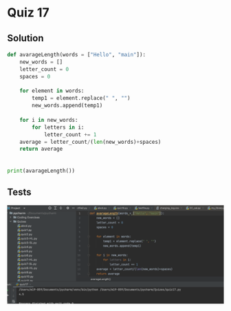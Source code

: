 # Quiz 17
## Solution
```.py
def avarageLength(words = ["Hello", "main"]):
    new_words = []
    letter_count = 0
    spaces = 0

    for element in words:
        temp1 = element.replace(" ", "")
        new_words.append(temp1)

    for i in new_words:
        for letters in i:
            letter_count += 1
    average = letter_count/(len(new_words)+spaces)
    return average


print(avarageLength())
```

## Tests
![](https://github.com/thumulakaru/Unit-2--repo/blob/main/Quizzes/Quiz_017_Tests.png)
